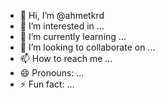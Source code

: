 - 👋 Hi, I’m @ahmetkrd
- 👀 I’m interested in ...
- 🌱 I’m currently learning ...
- 💞️ I’m looking to collaborate on ...
- 📫 How to reach me ...
- 😄 Pronouns: ...
- ⚡ Fun fact: ...

<!---
ahmetkrd/ahmetkrd is a ✨ special ✨ repository because its `README.md` (this file) appears on your GitHub profile.
You can click the Preview link to take a look at your changes.
--->
